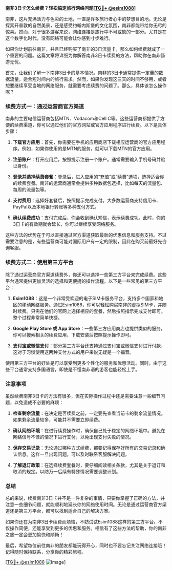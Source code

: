**南非3日卡怎么续费？轻松搞定旅行网络问题[[TG💪+ @esim1088](https://t.me/s/esim1088)]**

南非，这片充满活力与色彩的土地，一直是许多旅行者心中的梦想目的地。无论是探索开普敦的自然美景，还是感受约翰内斯堡的文化氛围，南非都能带给你无尽的惊喜。然而，对于很多游客来说，网络连接是旅行中不可或缺的一部分。尤其是在这个数字化时代，没有网络可能会让你感到寸步难行。

如果你计划前往南非，并且已经购买了南非的3日流量卡，那么如何续费就成了一个重要的问题。这篇文章将详细为你解答南非3日卡续费的方法，帮助你在南非畅游无忧。

首先，让我们了解一下南非3日卡的基本情况。南非的3日卡通常提供一定量的数据流量，适合短时间内的旅行需求。然而，如果你发现这三天的时间不够用，或者想要继续享受当地的网络服务，就需要考虑续费的问题了。那么，具体该怎么操作呢？

### 续费方式一：通过运营商官方渠道

南非的主要电信运营商包括MTN、Vodacom和Cell C等。这些运营商都提供了方便的续费渠道，你可以通过他们的官方网站或官方应用程序进行续费。以下是具体步骤：

1. **下载官方应用**：首先，你需要在手机的应用商店下载相应运营商的官方应用程序。例如，如果你使用的是MTN的服务，就可以下载MTN的官方应用。

2. **注册账户**：打开应用后，按照提示注册一个账户。通常需要输入手机号码并验证身份。

3. **登录并选择续费套餐**：登录后，进入应用的“充值”或“续费”选项，选择适合你的续费套餐。南非的运营商通常会提供多种数据包选择，比如每天的流量包、每周的流量包等。

4. **支付费用**：选择好套餐后，按照提示完成支付。大多数运营商支持信用卡、PayPal以及本地银行转账等多种支付方式。

5. **确认续费成功**：支付完成后，你会收到确认短信，表示续费成功。此时，你的3日卡的有效期就会延长，你可以继续享受网络服务。

这种方法的优势在于可以直接通过官方渠道获取最新的优惠信息和服务支持。不过需要注意的是，有些运营商可能对国际用户有一定的限制，因此在购买前最好先咨询客服。

### 续费方式二：使用第三方平台

除了通过运营商官方渠道续费外，你还可以选择一些第三方平台来完成续费。这些平台通常提供更加灵活的选择和更便捷的操作流程。以下是一些常见的第三方平台：

1. **Esim1088**：这是一个非常受欢迎的电子SIM卡服务平台，支持多个国家和地区的移动网络服务。通过Esim1088，你可以轻松购买南非的虚拟SIM卡，并随时续费。只需在他们的官网上选择相应的套餐，然后按照指示完成支付即可。整个过程非常简单快捷。

2. **Google Play Store 或 App Store**：一些第三方应用商店也提供类似的服务，你可以搜索相关的续费应用，下载安装后按照提示操作即可。

3. **支付宝或微信支付**：部分第三方平台还支持通过支付宝或微信支付进行付款，这对于习惯使用这两种支付方式的用户来说无疑是一个福音。

使用第三方平台的好处是可以享受到更多个性化的服务和优惠活动。同时，由于这些平台通常支持多国语言，即使是不懂南非语的游客也能轻松上手。

### 注意事项

虽然续费南非3日卡的方法有很多，但在实际操作过程中还是需要注意一些细节问题，以免造成不必要的麻烦：

1. **检查剩余流量**：在决定是否续费之前，一定要先查看当前卡的剩余流量情况。如果剩余流量较多，可能并不需要立即续费。

2. **确认网络环境**：在进行续费操作时，确保自己处于稳定的网络环境中。避免在网络信号不佳的情况下进行支付，以免出现支付失败的情况。

3. **保存交易记录**：无论通过哪种方式续费，都要记得保存好所有的交易记录和确认信息。这样一旦出现问题，可以及时联系客服解决问题。

4. **了解退订政策**：在选择续费套餐时，要仔细阅读相关条款，尤其是关于退订和取消的规定。以防万一后续有特殊情况需要调整计划。

### 总结

总的来说，续费南非3日卡并不是一件复杂的事情，只要你掌握了正确的方法，并注意一些细节问题，就能顺利地延长你的网络使用时间。无论是通过运营商官方渠道还是第三方平台，都可以找到适合自己的解决方案。

如果你还在为南非3日卡续费而烦恼，不妨试试Esim1088这样的第三方平台。不仅操作简便，还能享受到更多的优惠和服务。相信有了这些方法的帮助，你的南非之旅一定会更加愉快和顺畅！

最后，希望每位前往南非的朋友都能玩得开心，同时也不要忘记关注网络连接哦！记得随时保持联系，分享你的精彩旅程。

[[TG💪+ @esim1088](https://t.me/s/esim1088) ![Image](https://i.postimg.cc/4NQfJmqS/Snipaste-2025-05-13-00-14-12.png)]